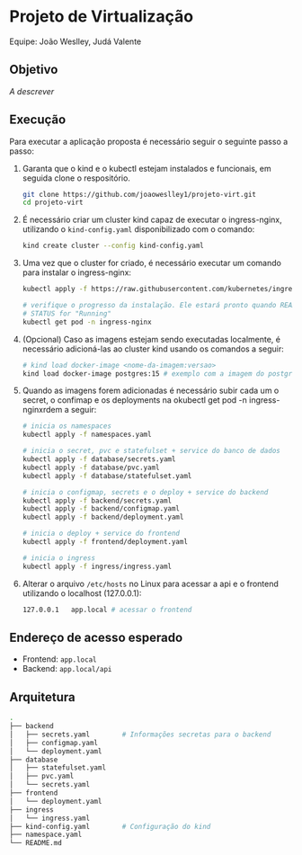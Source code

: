 # Projeto de Virtualização

Equipe: João Weslley, Judá Valente

## Objetivo

*A descrever*

## Execução

Para executar a aplicação proposta é necessário seguir o seguinte passo a passo:

1. Garanta que o kind e o kubectl estejam instalados e funcionais, em seguida clone o respositório.

    ```bash
    git clone https://github.com/joaoweslley1/projeto-virt.git
    cd projeto-virt
    ```

2. É necessário criar um cluster kind capaz de executar o ingress-nginx, utilizando o `kind-config.yaml` disponibilizado com o comando:

    ```bash
    kind create cluster --config kind-config.yaml
    ```

3. Uma vez que o cluster for criado, é necessário executar um comando para instalar o ingress-nginx:

    ```bash
    kubectl apply -f https://raw.githubusercontent.com/kubernetes/ingress-nginx/controller-v1.13.0/deploy/static/provider/kind/deploy.yaml

    # verifique o progresso da instalação. Ele estará pronto quando READY for "1/1" e o 
    # STATUS for "Running"
    kubectl get pod -n ingress-nginx
    ```

4. (Opcional) Caso as imagens estejam sendo executadas localmente, é necessário adicioná-las ao cluster kind usando os comandos a seguir:

    ```bash
    # kind load docker-image <nome-da-imagem:versao>
    kind load docker-image postgres:15 # exemplo com a imagem do postgres:15
    ```

5. Quando as imagens forem adicionadas é necessário subir cada um o secret, o confimap e os deployments na okubectl get pod -n ingress-nginxrdem a seguir:

    ```bash
    # inicia os namespaces
    kubectl apply -f namespaces.yaml

    # inicia o secret, pvc e statefulset + service do banco de dados
    kubectl apply -f database/secrets.yaml 
    kubectl apply -f database/pvc.yaml 
    kubectl apply -f database/statefulset.yaml

    # inicia o configmap, secrets e o deploy + service do backend
    kubectl apply -f backend/secrets.yaml 
    kubectl apply -f backend/configmap.yaml 
    kubectl apply -f backend/deployment.yaml

    # inicia o deploy + service do frontend 
    kubectl apply -f frontend/deployment.yaml

    # inicia o ingress
    kubectl apply -f ingress/ingress.yaml
    ```

6. Alterar o arquivo `/etc/hosts` no Linux para acessar a api e o frontend utilizando o localhost (127.0.0.1):

    ```bash
    127.0.0.1   app.local # acessar o frontend
    ```

## Endereço de acesso esperado

- Frontend: `app.local`
- Backend: `app.local/api`

## Arquitetura

```bash
.
├── backend
│   ├── secrets.yaml        # Informações secretas para o backend
│   ├── configmap.yaml
│   └── deployment.yaml
├── database
│   ├── statefulset.yaml
│   ├── pvc.yaml
│   └── secrets.yaml
├── frontend
│   └── deployment.yaml
├── ingress
│   └── ingress.yaml
├── kind-config.yaml        # Configuração do kind
├── namespace.yaml          
└── README.md
```
